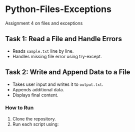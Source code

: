 # Python-Files-Exceptions
Assignment 4 on files and exceptions


## Task 1: Read a File and Handle Errors
- Reads `sample.txt` line by line.
- Handles missing file error using try-except.

## Task 2: Write and Append Data to a File
- Takes user input and writes it to `output.txt`.
- Appends additional data.
- Displays final content.

### How to Run
1. Clone the repository.
2. Run each script using:
